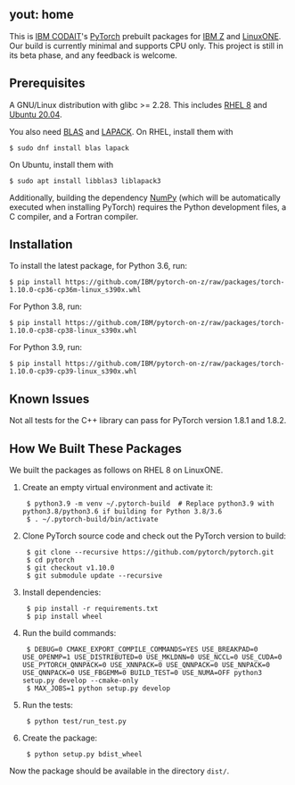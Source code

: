 yout: home
---
This is [IBM CODAIT](http://codait.org)'s [PyTorch](https://pytorch.org) prebuilt packages for
[IBM Z](https://www.ibm.com/it-infrastructure/z) and
[LinuxONE](https://www.ibm.com/it-infrastructure/linuxone). Our build is currently minimal and
supports CPU only. This project is still in its beta phase, and any feedback is welcome.

## Prerequisites

A GNU/Linux distribution with glibc >= 2.28. This includes
[RHEL 8](https://www.redhat.com/en/technologies/linux-platforms/enterprise-linux) and
[Ubuntu 20.04](https://ubuntu.com/).

You also need [BLAS](http://www.netlib.org/blas/) and [LAPACK](http://www.netlib.org/lapack/). On
RHEL, install them with

    $ sudo dnf install blas lapack

On Ubuntu, install them with

    $ sudo apt install libblas3 liblapack3

Additionally, building the dependency [NumPy](https://numpy.org/) (which will be automatically
executed when installing PyTorch) requires the Python development files, a C compiler, and a Fortran
compiler.

## Installation

To install the latest package, for Python 3.6, run:

    $ pip install https://github.com/IBM/pytorch-on-z/raw/packages/torch-1.10.0-cp36-cp36m-linux_s390x.whl

For Python 3.8, run:

    $ pip install https://github.com/IBM/pytorch-on-z/raw/packages/torch-1.10.0-cp38-cp38-linux_s390x.whl

For Python 3.9, run:

    $ pip install https://github.com/IBM/pytorch-on-z/raw/packages/torch-1.10.0-cp39-cp39-linux_s390x.whl

## Known Issues

Not all tests for the C++ library can pass for PyTorch version 1.8.1 and 1.8.2.

## How We Built These Packages

We built the packages as follows on RHEL 8 on LinuxONE.

1. Create an empty virtual environment and activate it:

        $ python3.9 -m venv ~/.pytorch-build  # Replace python3.9 with python3.8/python3.6 if building for Python 3.8/3.6
        $ . ~/.pytorch-build/bin/activate

1. Clone PyTorch source code and check out the PyTorch version to build:

        $ git clone --recursive https://github.com/pytorch/pytorch.git
        $ cd pytorch
        $ git checkout v1.10.0
        $ git submodule update --recursive

1. Install dependencies:

        $ pip install -r requirements.txt
        $ pip install wheel

1. Run the build commands:

        $ DEBUG=0 CMAKE_EXPORT_COMPILE_COMMANDS=YES USE_BREAKPAD=0 USE_OPENMP=1 USE_DISTRIBUTED=0 USE_MKLDNN=0 USE_NCCL=0 USE_CUDA=0 USE_PYTORCH_QNNPACK=0 USE_XNNPACK=0 USE_QNNPACK=0 USE_NNPACK=0 USE_QNNPACK=0 USE_FBGEMM=0 BUILD_TEST=0 USE_NUMA=OFF python3 setup.py develop --cmake-only
        $ MAX_JOBS=1 python setup.py develop

1. Run the tests:

        $ python test/run_test.py

1. Create the package:

        $ python setup.py bdist_wheel

Now the package should be available in the directory `dist/`.
